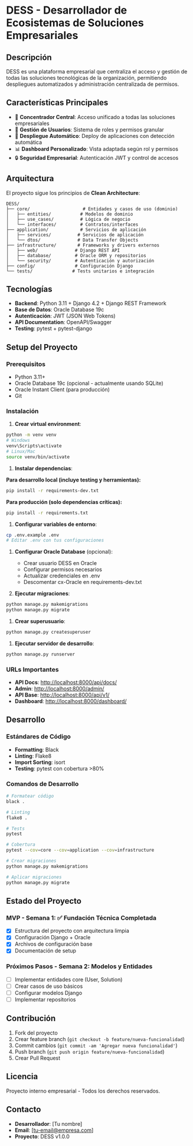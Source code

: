 # DESS - Desarrollador de Ecosistemas de Soluciones Empresariales

## Descripción

DESS es una plataforma empresarial que centraliza el acceso y gestión de todas las soluciones tecnológicas de la organización, permitiendo despliegues automatizados y administración centralizada de permisos.

## Características Principales

- 🎯 **Concentrador Central**: Acceso unificado a todas las soluciones empresariales
- 👥 **Gestión de Usuarios**: Sistema de roles y permisos granular
- 🚀 **Despliegue Automático**: Deploy de aplicaciones con detección automática
- 📊 **Dashboard Personalizado**: Vista adaptada según rol y permisos
- 🔒 **Seguridad Empresarial**: Autenticación JWT y control de accesos

## Arquitectura

El proyecto sigue los principios de **Clean Architecture**:

```text
DESS/
├── core/                    # Entidades y casos de uso (dominio)
│   ├── entities/           # Modelos de dominio
│   ├── use_cases/          # Lógica de negocio
│   └── interfaces/         # Contratos/interfaces
├── application/            # Servicios de aplicación
│   ├── services/          # Servicios de aplicación
│   └── dtos/              # Data Transfer Objects
├── infrastructure/        # Frameworks y drivers externos
│   ├── web/              # Django REST API
│   ├── database/         # Oracle ORM y repositorios
│   └── security/         # Autenticación y autorización
├── config/               # Configuración Django
└── tests/               # Tests unitarios e integración
```

## Tecnologías

- **Backend**: Python 3.11 + Django 4.2 + Django REST Framework
- **Base de Datos**: Oracle Database 19c
- **Autenticación**: JWT (JSON Web Tokens)
- **API Documentation**: OpenAPI/Swagger
- **Testing**: pytest + pytest-django

## Setup del Proyecto

### Prerequisitos

- Python 3.11+
- Oracle Database 19c (opcional - actualmente usando SQLite)
- Oracle Instant Client (para producción)
- Git

### Instalación

1. **Crear virtual environment**:

```bash
python -m venv venv
# Windows
venv\Scripts\activate
# Linux/Mac
source venv/bin/activate
```

1. **Instalar dependencias**:

**Para desarrollo local (incluye testing y herramientas):**

```bash
pip install -r requirements-dev.txt
```

**Para producción (solo dependencias críticas):**

```bash
pip install -r requirements.txt
```

1. **Configurar variables de entorno**:

```bash
cp .env.example .env
# Editar .env con tus configuraciones
```

1. **Configurar Oracle Database** (opcional):
   - Crear usuario DESS en Oracle
   - Configurar permisos necesarios
   - Actualizar credenciales en .env
   - Descomentar cx-Oracle en requirements-dev.txt

1. **Ejecutar migraciones**:

```bash
python manage.py makemigrations
python manage.py migrate
```

1. **Crear superusuario**:

```bash
python manage.py createsuperuser
```

1. **Ejecutar servidor de desarrollo**:

```bash
python manage.py runserver
```

### URLs Importantes

- **API Docs**: <http://localhost:8000/api/docs/>
- **Admin**: <http://localhost:8000/admin/>
- **API Base**: <http://localhost:8000/api/v1/>
- **Dashboard**: <http://localhost:8000/dashboard/>

## Desarrollo

### Estándares de Código

- **Formatting**: Black
- **Linting**: Flake8
- **Import Sorting**: isort
- **Testing**: pytest con cobertura >80%

### Comandos de Desarrollo

```bash
# Formatear código
black .

# Linting
flake8 .

# Tests
pytest

# Cobertura
pytest --cov=core --cov=application --cov=infrastructure

# Crear migraciones
python manage.py makemigrations

# Aplicar migraciones
python manage.py migrate
```

## Estado del Proyecto

### MVP - Semana 1: ✅ Fundación Técnica Completada

- [x] Estructura del proyecto con arquitectura limpia
- [x] Configuración Django + Oracle
- [x] Archivos de configuración base
- [x] Documentación de setup

### Próximos Pasos - Semana 2: Modelos y Entidades

- [ ] Implementar entidades core (User, Solution)
- [ ] Crear casos de uso básicos
- [ ] Configurar modelos Django
- [ ] Implementar repositorios

## Contribución

1. Fork del proyecto
2. Crear feature branch (`git checkout -b feature/nueva-funcionalidad`)
3. Commit cambios (`git commit -am 'Agregar nueva funcionalidad'`)
4. Push branch (`git push origin feature/nueva-funcionalidad`)
5. Crear Pull Request

## Licencia

Proyecto interno empresarial - Todos los derechos reservados.

## Contacto

- **Desarrollador**: [Tu nombre]
- **Email**: [tu-email@empresa.com]
- **Proyecto**: DESS v1.0.0
